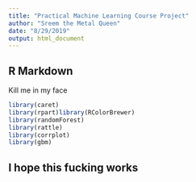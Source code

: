 ```yaml
---
title: "Practical Machine Learning Course Project"
author: "Sreem the Metal Queen"
date: "8/29/2019"
output: html_document
---
```


## R Markdown

Kill me in my face

``` r
library(caret)
library(rpart)library(RColorBrewer)
library(randomForest)
library(rattle)
library(corrplot)
library(gbm)

```

## I hope this fucking works
